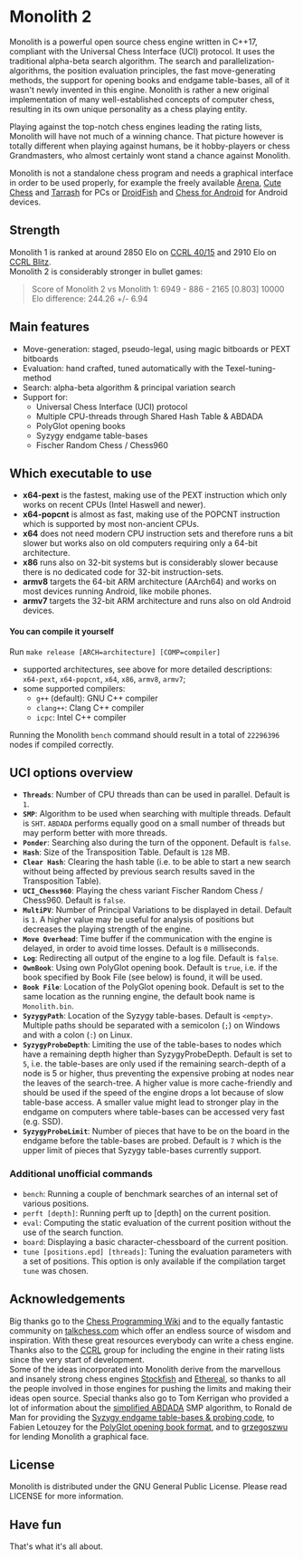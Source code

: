 # Monolith 2

Monolith is a powerful open source chess engine written in C++17, compliant with the Universal Chess Interface (UCI) protocol.
It uses the traditional alpha-beta search algorithm. The search and parallelization-algorithms, the position evaluation principles,
the fast move-generating methods, the support for opening books and endgame table-bases, all of it wasn't newly invented in this engine.
Monolith is rather a new original implementation of many well-established concepts of computer chess, resulting in its own unique personality as a chess playing entity.

Playing against the top-notch chess engines leading the rating lists, Monolith will have not much of a winning chance. That picture however is totally different when playing against humans, be it hobby-players or chess Grandmasters, who almost certainly wont stand a chance against Monolith.

Monolith is not a standalone chess program and needs a graphical interface in order to be used properly, for example the freely available [Arena](http://www.playwitharena.de), [Cute Chess](https://github.com/cutechess/cutechess) and [Tarrash](https://www.triplehappy.com) for PCs or [DroidFish](https://play.google.com/store/apps/details?id=org.petero.droidfish) and [Chess for Android](https://play.google.com/store/apps/details?id=com.google.android.chess) for Android devices.


## Strength
Monolith 1 is ranked at around 2850 Elo on [CCRL 40/15](https://www.computerchess.org.uk/ccrl/4040/cgi/engine_details.cgi?print=Details&each_game=1&eng=Monolith%201.0%2064-bit%204CPU#Monolith_1_0_64-bit_4CPU) and 2910 Elo on [CCRL Blitz](https://www.computerchess.org.uk/ccrl/404/cgi/engine_details.cgi?print=Details&each_game=1&eng=Monolith%201.0%2064-bit%204CPU#Monolith_1_0_64-bit_4CPU).\
Monolith 2 is considerably stronger in bullet games:
> Score of Monolith 2 vs Monolith 1: 6949 - 886 - 2165  [0.803] 10000\
Elo difference: 244.26 +/- 6.94


## Main features
- Move-generation: staged, pseudo-legal, using magic bitboards or PEXT bitboards
- Evaluation: hand crafted, tuned automatically with the Texel-tuning-method
- Search: alpha-beta algorithm & principal variation search
- Support for:
  - Universal Chess Interface (UCI) protocol
  - Multiple CPU-threads through Shared Hash Table & ABDADA
  - PolyGlot opening books
  - Syzygy endgame table-bases
  - Fischer Random Chess / Chess960


## Which executable to use
- **x64-pext** is the fastest, making use of the PEXT instruction which only works on recent CPUs (Intel Haswell and newer).
- **x64-popcnt** is almost as fast, making use of the POPCNT instruction which is supported by most non-ancient CPUs.
- **x64** does not need modern CPU instruction sets and therefore runs a bit slower but works also on old computers requiring only a 64-bit architecture.
- **x86** runs also on 32-bit systems but is considerably slower because there is no dedicated code for 32-bit instruction-sets.
- **armv8** targets the 64-bit ARM architecture (AArch64) and works on most devices running Android, like mobile phones.
- **armv7** targets the 32-bit ARM architecture and runs also on old Android devices.


#### You can compile it yourself
Run `make release [ARCH=architecture] [COMP=compiler]`
- supported architectures, see above for more detailed descriptions:\
`x64-pext`, `x64-popcnt`, `x64`, `x86`, `armv8`, `armv7`;
- some supported compilers:
  - `g++` (default): GNU C++ compiler
  - `clang++`: Clang C++ compiler
  - `icpc`: Intel C++ compiler

Running the Monolith `bench` command should result in a total of `22296396` nodes if compiled correctly.


## UCI options overview
- **`Threads`**: Number of CPU threads than can be used in parallel. Default is `1`.
- **`SMP`**: Algorithm to be used when searching with multiple threads. Default is `SHT`. `ABDADA` performs equally good on a small number of threads but may perform better with more threads.
- **`Ponder`**: Searching also during the turn of the opponent. Default is `false`.
- **`Hash`**: Size of the Transposition Table. Default is `128` MB.
- **`Clear Hash`**: Clearing the hash table (i.e. to be able to start a new search without being affected by previous search results saved in the Transposition Table).
- **`UCI_Chess960`**: Playing the chess variant Fischer Random Chess / Chess960. Default is `false`.
- **`MultiPV`**: Number of Principal Variations to be displayed in detail. Default is `1`. A higher value may be useful for analysis of positions but decreases the playing strength of the engine.
- **`Move Overhead`**: Time buffer if the communication with the engine is delayed, in order to avoid time losses. Default is `0` milliseconds.
- **`Log`**: Redirecting all output of the engine to a log file. Default is `false`.
- **`OwnBook`**: Using own PolyGlot opening book. Default is `true`, i.e. if the book specified by Book File (see below) is found, it will be used.
- **`Book File`**: Location of the PolyGlot opening book. Default is set to the same location as the running engine, the default book name is `Monolith.bin`.
- **`SyzygyPath`**: Location of the Syzygy table-bases. Default is `<empty>`. Multiple paths should be separated with a semicolon (`;`) on Windows and with a colon (`:`) on Linux.
- **`SyzygyProbeDepth`**: Limiting the use of the table-bases to nodes which have a remaining depth higher than SyzygyProbeDepth. Default is set to `5`, i.e. the table-bases are only used if the remaining search-depth of a node is 5 or higher, thus preventing the expensive probing at nodes near the leaves of the search-tree. A higher value is more cache-friendly and should be used if the speed of the engine drops a lot because of slow table-base access. A smaller value might lead to stronger play in the endgame on computers where table-bases can be accessed very fast (e.g. SSD).
- **`SyzygyProbeLimit`**: Number of pieces that have to be on the board in the endgame before the table-bases are probed. Default is `7` which is the upper limit of pieces that Syzygy table-bases currently support.


### Additional unofficial commands
- `bench`: Running a couple of benchmark searches of an internal set of various positions.
- `perft [depth]`: Running perft up to [depth] on the current position.
- `eval`: Computing the static evaluation of the current position without the use of the search function.
- `board`: Displaying a basic character-chessboard of the current position.
- `tune [positions.epd] [threads]`: Tuning the evaluation parameters with a set of positions. This option is only available if the compilation target ```tune``` was chosen.


## Acknowledgements
Big thanks go to the [Chess Programming Wiki](https://www.chessprogramming.org) and to the equally fantastic community on [talkchess.com](http://www.talkchess.com) which offer an endless source of wisdom and inspiration. With these great resources everybody can write a chess engine. Thanks also to the [CCRL](http://www.computerchess.org.uk/ccrl) group for including the engine in their rating lists since the very start of development.\
Some of the ideas incorporated into Monolith derive from the marvellous and insanely strong chess engines [Stockfish](https://github.com/official-stockfish/Stockfish) and [Ethereal](https://github.com/AndyGrant/Ethereal), so thanks to all the people involved in those engines for pushing the limits and making their ideas open source. Special thanks also go to Tom Kerrigan who provided a lot of information about the [simplified ABDADA](http://www.tckerrigan.com/Chess/Parallel_Search/Simplified_ABDADA) SMP algorithm, to Ronald de Man for providing the [Syzygy endgame table-bases & probing code](https://github.com/syzygy1/tb), to Fabien Letouzey for the [PolyGlot opening book format](http://hgm.nubati.net/cgi-bin/gitweb.cgi?p=polyglot.git), and to [grzegoszwu](https://www.deviantart.com/grzegoszwu/art/Tulkas-battlecry-613671743) for lending Monolith a graphical face.


## License
Monolith is distributed under the GNU General Public License.
Please read LICENSE for more information.


## Have fun
That's what it's all about.
